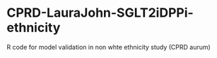 # CPRD-LauraJohn-SGLT2iDPPi-ethnicity
R code for model validation in non whte ethnicity study (CPRD aurum)
